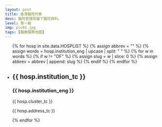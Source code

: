 ```yaml
---
layout: post
title: 香港醫院列表
desc: 醫院管理局屬下醫院資料。
level: 第一級
img: pic01.jpg
tags: [醫療服務地圖]
---
```

<ul>
{% for hosp in site.data.HOSPLIST %}
  {% assign abbrev = "" %}
  {% assign words = hosp.institution_eng | upcase | split: " " %}
  {% for w in words %}
    {% if w != "OF" %}
      {% assign slug = w | slice: 0 %}
      {% assign abbrev = abbrev | append: slug %}
    {% endif %}
  {% endfor %}
  <li>
    <h2><i class="{{ abbrev }}"></i>{{ hosp.institution_tc }}</h2>
    <h3>{{ hosp.institution_eng }}</h3>
    <p>{{ hosp.cluster_tc }}</p>
    <p>{{ hosp.address_tc }}</p>
  </li>
{% endfor %}
</ul>

